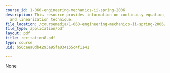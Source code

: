 ```yaml
---
course_id: 1-060-engineering-mechanics-ii-spring-2006
description: This resource provides information on continuity equation, momentum equation,
  and linearization technique.
file_location: /coursemedia/1-060-engineering-mechanics-ii-spring-2006/b56ceea0db4293a95fa034155c4f1141_recitation8.pdf
file_type: application/pdf
layout: pdf
title: recitation8.pdf
type: course
uid: b56ceea0db4293a95fa034155c4f1141

---
```

None